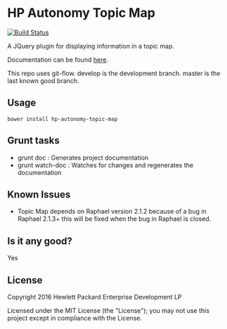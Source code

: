 # HP Autonomy Topic Map

[![Build Status](https://travis-ci.org/hpe-idol/topic-map.svg?branch=master)](https://travis-ci.org/hpe-idol/topic-map)

A JQuery plugin for displaying information in a topic map.

Documentation can be found [here](http://hpe-idol.github.io/topic-map).

This repo uses git-flow. develop is the development branch. master is the last known good branch.

## Usage
    bower install hp-autonomy-topic-map

## Grunt tasks

* grunt doc : Generates project documentation
* grunt watch-doc : Watches for changes and regenerates the documentation

## Known Issues
* Topic Map depends on Raphael version 2.1.2 because of a bug in Raphael 2.1.3+ this will be fixed when the bug in Raphael is closed.

## Is it any good?
Yes

## License
Copyright 2016 Hewlett Packard Enterprise Development LP

Licensed under the MIT License (the "License"); you may not use this project except in compliance with the License.
